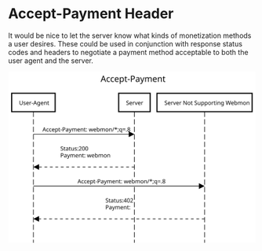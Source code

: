 # Accept-Payment Header

It would be nice to let the server know what kinds of monetization methods a user desires. These could be used in conjunction with response status codes and headers to negotiate a payment method acceptable to both the user agent and the server.

![Alt text](./docs/sequence.svg)

